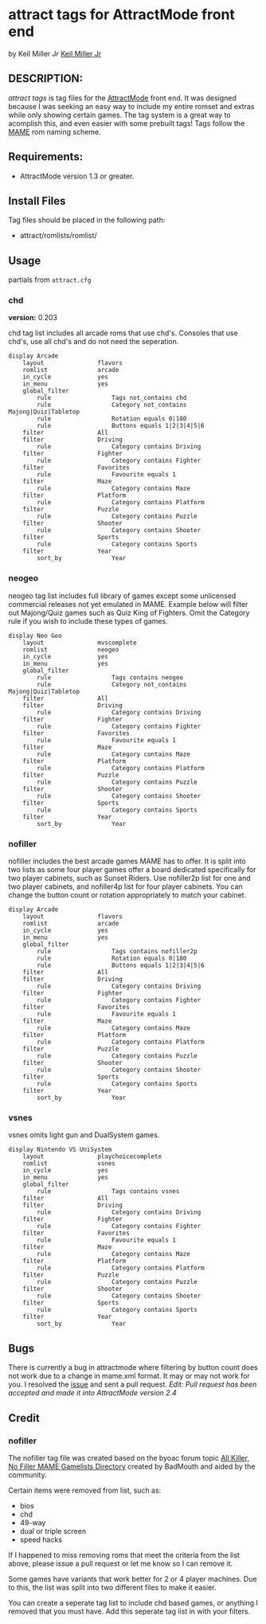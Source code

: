 # attract tags for AttractMode front end

by Keil Miller Jr [Keil Miller Jr](http://keilmiller.com)

## DESCRIPTION:

*attract tags* is tag files for the [AttractMode](http://attractmode.org) front end. It was designed because I was seeking an easy way to include my entire romset and extras while only showing certain games. The tag system is a great way to acomplish this, and even easier with some prebuilt tags! Tags follow the [MAME](http://mamedev.org) rom naming scheme.

## Requirements:

* AttractMode version 1.3 or greater.

## Install Files

Tag files should be placed in the following path:

* attract/romlists/romlist/

## Usage

partials from ```attract.cfg```

### chd

**version:** 0.203

chd tag list includes all arcade roms that use chd's. Consoles that use chd's, use all chd's and do not need the seperation.

```squirrel
display	Arcade
	layout               flavors
	romlist              arcade
	in_cycle             yes
	in_menu              yes
	global_filter        
		rule                 Tags not_contains chd
		rule                 Category not_contains Majong|Quiz|Tabletop
		rule                 Rotation equals 0|180
		rule                 Buttons equals 1|2|3|4|5|6
	filter               All
	filter               Driving
		rule                 Category contains Driving
	filter               Fighter
		rule                 Category contains Fighter
	filter               Favorites
		rule                 Favourite equals 1
	filter               Maze
		rule                 Category contains Maze
	filter               Platform
		rule                 Category contains Platform
	filter               Puzzle
		rule                 Category contains Puzzle
	filter               Shooter
		rule                 Category contains Shooter
	filter               Sports
		rule                 Category contains Sports
	filter               Year
		sort_by              Year
```

### neogeo

neogeo tag list includes full library of games except some unlicensed commercial releases not yet emulated in MAME. Example below will filter out Majong/Quiz games such as Quiz King of Fighters. Omit the Category rule if you wish to include these types of games.

```squirrel
display	Neo Geo
	layout               mvscomplete
	romlist              neogeo
	in_cycle             yes
	in_menu              yes
	global_filter        
		rule                 Tags contains neogeo
		rule                 Category not_contains Majong|Quiz|Tabletop
	filter               All
	filter               Driving
		rule                 Category contains Driving
	filter               Fighter
		rule                 Category contains Fighter
	filter               Favorites
		rule                 Favourite equals 1
	filter               Maze
		rule                 Category contains Maze
	filter               Platform
		rule                 Category contains Platform
	filter               Puzzle
		rule                 Category contains Puzzle
	filter               Shooter
		rule                 Category contains Shooter
	filter               Sports
		rule                 Category contains Sports
	filter               Year
		sort_by              Year
```

### nofiller

nofiller includes the best arcade games MAME has to offer. It is split into two lists as some four player games offer a board dedicated specifically for two player cabinets, such as Sunset Riders. Use nofiller2p list for one and two player cabinets, and nofiller4p list for four player cabinets. You can change the button count or rotation appropriately to match your cabinet.

```squirrel
display	Arcade
	layout               flavors
	romlist              arcade
	in_cycle             yes
	in_menu              yes
	global_filter        
		rule                 Tags contains nofiller2p
		rule                 Rotation equals 0|180
		rule                 Buttons equals 1|2|3|4|5|6
	filter               All
	filter               Driving
		rule                 Category contains Driving
	filter               Fighter
		rule                 Category contains Fighter
	filter               Favorites
		rule                 Favourite equals 1
	filter               Maze
		rule                 Category contains Maze
	filter               Platform
		rule                 Category contains Platform
	filter               Puzzle
		rule                 Category contains Puzzle
	filter               Shooter
		rule                 Category contains Shooter
	filter               Sports
		rule                 Category contains Sports
	filter               Year
		sort_by              Year
```

### vsnes

vsnes omits light gun and DualSystem games.

```squirrel
display	Nintendo VS UniSystem
	layout               playchoicecomplete
	romlist              vsnes
	in_cycle             yes
	in_menu              yes
	global_filter        
		rule                 Tags contains vsnes
	filter               All
	filter               Driving
		rule                 Category contains Driving
	filter               Fighter
		rule                 Category contains Fighter
	filter               Favorites
		rule                 Favourite equals 1
	filter               Maze
		rule                 Category contains Maze
	filter               Platform
		rule                 Category contains Platform
	filter               Puzzle
		rule                 Category contains Puzzle
	filter               Shooter
		rule                 Category contains Shooter
	filter               Sports
		rule                 Category contains Sports
	filter               Year
		sort_by              Year
```

## Bugs

There is currently a bug in attractmode where filtering by button count does not work due to a change in mame.xml format. It may or may not work for you. I resolved the [issue](https://github.com/mickelson/attract/issues/420) and sent a pull request. *Edit: Pull request has been accepted and made it into AttractMode version 2.4*

## Credit

### nofiller

The nofiller tag file was created based on the byoac forum topic [All Killer, No Filler MAME Gamelists Directory](http://forum.arcadecontrols.com/index.php?topic=149708.0) created by BadMouth and aided by the community.

Certain items were removed from list, such as:

* bios
* chd
* 49-way
* dual or triple screen
* speed hacks

If I happened to miss removing roms that meet the criteria from the list above, please issue a pull request or let me know so I can remove it.

Some games have variants that work better for 2 or 4 player machines. Due to this, the list was split into two different files to make it easier.

You can create a seperate tag list to include chd based games, or anything I removed that you must have. Add this seperate tag list in with your filters.
